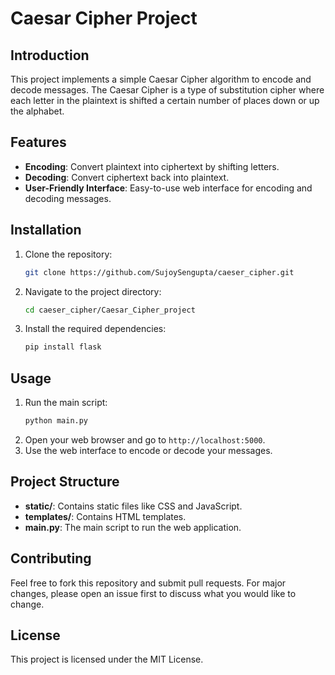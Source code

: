 # Caesar Cipher Project

## Introduction
This project implements a simple Caesar Cipher algorithm to encode and decode messages. The Caesar Cipher is a type of substitution cipher where each letter in the plaintext is shifted a certain number of places down or up the alphabet.

## Features
- **Encoding**: Convert plaintext into ciphertext by shifting letters.
- **Decoding**: Convert ciphertext back into plaintext.
- **User-Friendly Interface**: Easy-to-use web interface for encoding and decoding messages.

## Installation
1. Clone the repository:
   ```bash
   git clone https://github.com/SujoySengupta/caeser_cipher.git
   ```
2. Navigate to the project directory:
   ```bash
   cd caeser_cipher/Caesar_Cipher_project
   ```
3. Install the required dependencies:
   ```bash
   pip install flask
   ```

## Usage
1. Run the main script:
   ```bash
   python main.py
   ```
2. Open your web browser and go to `http://localhost:5000`.
3. Use the web interface to encode or decode your messages.

## Project Structure
- **static/**: Contains static files like CSS and JavaScript.
- **templates/**: Contains HTML templates.
- **main.py**: The main script to run the web application.

## Contributing
Feel free to fork this repository and submit pull requests. For major changes, please open an issue first to discuss what you would like to change.

## License
This project is licensed under the MIT License.
